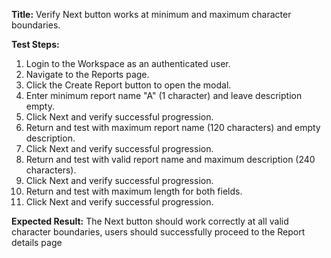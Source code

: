 **Title:** Verify Next button works at minimum and maximum character boundaries.

**Test Steps:**
1. Login to the Workspace as an authenticated user.
2. Navigate to the Reports page.
3. Click the Create Report button to open the modal.
4. Enter minimum report name "A" (1 character) and leave description empty.
5. Click Next and verify successful progression.
6. Return and test with maximum report name (120 characters) and empty description.
7. Click Next and verify successful progression.
8. Return and test with valid report name and maximum description (240 characters).
9. Click Next and verify successful progression.
10. Return and test with maximum length for both fields.
11. Click Next and verify successful progression.

**Expected Result:**
The Next button should work correctly at all valid character boundaries, users should successfully proceed to the Report details page